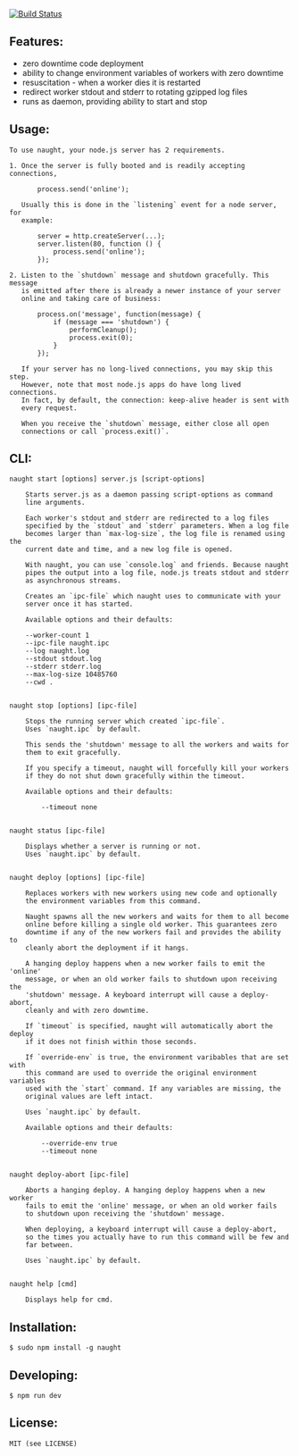 [![Build Status](https://secure.travis-ci.org/indabamusic/naught.png)](http://travis-ci.org/indabamusic/naught)

Features:
---------

 * zero downtime code deployment
 * ability to change environment variables of workers with zero downtime
 * resuscitation - when a worker dies it is restarted
 * redirect worker stdout and stderr to rotating gzipped log files
 * runs as daemon, providing ability to start and stop

Usage:
------

    To use naught, your node.js server has 2 requirements.
    
    1. Once the server is fully booted and is readily accepting connections,

           process.send('online');

       Usually this is done in the `listening` event for a node server, for
       example:

           server = http.createServer(...);
           server.listen(80, function () {
               process.send('online');
           });

    2. Listen to the `shutdown` message and shutdown gracefully. This message
       is emitted after there is already a newer instance of your server
       online and taking care of business:

           process.on('message', function(message) {
               if (message === 'shutdown') {
                   performCleanup();
                   process.exit(0);
               }
           });

       If your server has no long-lived connections, you may skip this step.
       However, note that most node.js apps do have long lived connections.
       In fact, by default, the connection: keep-alive header is sent with
       every request.

       When you receive the `shutdown` message, either close all open
       connections or call `process.exit()`.


CLI:
----

    naught start [options] server.js [script-options]

        Starts server.js as a daemon passing script-options as command
        line arguments.

        Each worker's stdout and stderr are redirected to a log files
        specified by the `stdout` and `stderr` parameters. When a log file
        becomes larger than `max-log-size`, the log file is renamed using the
        current date and time, and a new log file is opened.

        With naught, you can use `console.log` and friends. Because naught
        pipes the output into a log file, node.js treats stdout and stderr
        as asynchronous streams.

        Creates an `ipc-file` which naught uses to communicate with your
        server once it has started.

        Available options and their defaults:

        --worker-count 1
        --ipc-file naught.ipc
        --log naught.log
        --stdout stdout.log
        --stderr stderr.log
        --max-log-size 10485760
        --cwd .


    naught stop [options] [ipc-file]

        Stops the running server which created `ipc-file`.
        Uses `naught.ipc` by default.

        This sends the 'shutdown' message to all the workers and waits for
        them to exit gracefully.

        If you specify a timeout, naught will forcefully kill your workers
        if they do not shut down gracefully within the timeout.

        Available options and their defaults:

            --timeout none


    naught status [ipc-file]

        Displays whether a server is running or not.
        Uses `naught.ipc` by default.


    naught deploy [options] [ipc-file]

        Replaces workers with new workers using new code and optionally
        the environment variables from this command.

        Naught spawns all the new workers and waits for them to all become
        online before killing a single old worker. This guarantees zero
        downtime if any of the new workers fail and provides the ability to
        cleanly abort the deployment if it hangs.

        A hanging deploy happens when a new worker fails to emit the 'online'
        message, or when an old worker fails to shutdown upon receiving the
        'shutdown' message. A keyboard interrupt will cause a deploy-abort,
        cleanly and with zero downtime.

        If `timeout` is specified, naught will automatically abort the deploy
        if it does not finish within those seconds.

        If `override-env` is true, the environment varibables that are set with
        this command are used to override the original environment variables
        used with the `start` command. If any variables are missing, the
        original values are left intact.

        Uses `naught.ipc` by default.

        Available options and their defaults:

            --override-env true
            --timeout none


    naught deploy-abort [ipc-file]

        Aborts a hanging deploy. A hanging deploy happens when a new worker
        fails to emit the 'online' message, or when an old worker fails
        to shutdown upon receiving the 'shutdown' message.

        When deploying, a keyboard interrupt will cause a deploy-abort,
        so the times you actually have to run this command will be few and
        far between.

        Uses `naught.ipc` by default.


    naught help [cmd]

        Displays help for cmd.

Installation:
-------------

    $ sudo npm install -g naught

Developing:
-----------

    $ npm run dev

License:
--------

    MIT (see LICENSE)
